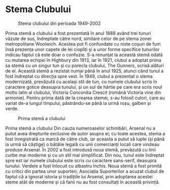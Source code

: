 # Stema Clubului

<figure class="left">
	<img src="/images/stema2002.png" alt="">
	<figcaption>Stema clubului din perioada 1949-2002</figcaption>
</figure>

Prima stemă a clubului a fost prezentată în anul 1888 având trei tunuri văzute de sus, îndreptate către nord, similare celor de pe stema zonei metropolitane Woolwich. Acestea pot fi confundate cu niste coșuri de fum însă prezența unor capete de lei ciopliți și a unor forme specifice tunurilor indicau faptul că este doar o confuzie. S-a renunțat la această stemă odată cu mutarea echipei în Highbury din 1913, iar în 1921, clubul a adoptat prima sa stemă cu un singur tun și cu porecla clubului, The Gunners, scrisă alături de el. Această stemă a rezistat numai până în anul 1925, atunci când tunul a fost îndreptat cu direcția spre vest. În 1949, clubul a prezentat o stema modernizată, prevăzută cu același stil de tun, cu numele clubului scris în caractere gotice deasupra tunului, și un sul de hârtie pe care era scris noul motto latin al clubului, Victoria Concordia Crescit (română Victoria vine din armonie). Pentru prima dată de la crearea stemei, s-au folosit culori, care au variat de-a lungul timpului, păstrându-se până la urmă roșu, galben și verde.

<figure class="right">
	<img src="/images/stema1.png" alt="">
	<figcaption>Prima stemă a clubului</figcaption>
</figure>

Prima stemă a clubului
Din cauza numeroaselor schimbări, Arsenal nu a putut avea drepturile exclusive de autor asupra ei; cu toate acestea, stema a fost înregistrată ca marcă de către club, iar aceasta a putut să lupte (și până la urmă să câștige) o bătălie legală cu unii comercianți locali care vindeau produse Arsenal. În 2002 a fost introdusă noua stemă, prevăzută cu linii curbe mai moderne și cu un stil mai simplificat. Din nou, tunul este îndreptat spre est iar numele clubului este scris cu caractere sans-serif, deasupra tunului. Verdele a fost înlocuit cu albastru închis. Noua stemă a fost primită cu critici din partea unor suporteri; Asociația Suporterilor a acuzat clubul de faptul că a ignorat istoria și tradițiile lui Arsenal, prin adoptarea acestei steme atât de moderne și că fanii nu au fost consultați în această privință.